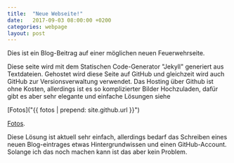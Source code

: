 ```yaml
---
title:  "Neue Webseite!"
date:   2017-09-03 08:00:00 +0200
categories: webpage
layout: post
---
```


Dies ist ein Blog-Beitrag auf einer möglichen neuen Feuerwehrseite.

Diese seite wird mit dem Statischen Code-Generator "Jekyll" generiert aus Textdateien. Gehostet wird diese Seite auf GitHub und gleichzeit wird auch GitHub zur Versionsverwaltung verwendet. Das Hosting über Github ist ohne Kosten, allerdings ist es so komplizierter Bilder Hochzuladen, dafür gibt es aber sehr elegante und einfache Lösungen siehe

[Fotos]("{{ fotos | prepend: site.github.url }}")

[Fotos](/fotos).

Diese Lösung ist aktuell sehr einfach, allerdings bedarf das Schreiben eines neuen Blog-eintrages etwas Hintergrundwissen und einen GitHub-Account. Solange ich das noch machen kann ist das aber kein Problem.

[jekyll]: https://jekyllrb.com
[GitHub]:   https://github.com
